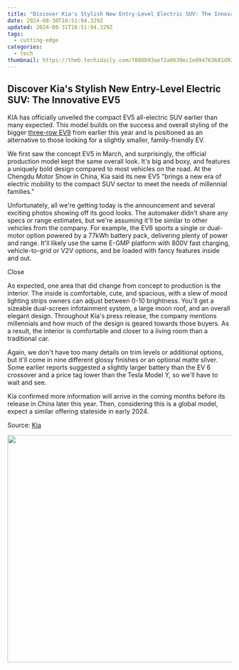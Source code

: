 ```yaml
---
title: "Discover Kia's Stylish New Entry-Level Electric SUV: The Innovative EV5"
date: 2024-08-30T16:51:04.329Z
updated: 2024-08-31T16:51:04.329Z
tags:
  - cutting-edge
categories:
  - tech
thumbnail: https://thmb.techidaily.com/7886b93aef2a0639ec1e094763681d9231c505608c149e23de7fcb6df36e4813.JPG
---
```


## Discover Kia's Stylish New Entry-Level Electric SUV: The Innovative EV5

KIA has officially unveiled the compact EV5 all-electric SUV earlier than many expected. This model builds on the success and overall styling of the bigger [three-row EV9](https://driver-download.techidaily.com/how-can-i-add-the-latest-toshiba-printer-drivers-to-my-windows-pc/) from earlier this year and is positioned as an alternative to those looking for a slightly smaller, family-friendly EV.

 We first saw the concept EV5 in March, and surprisingly, the official production model kept the same overall look. It's big and boxy, and features a uniquely bold design compared to most vehicles on the road. At the Chengdu Motor Show in China, Kia said its new EV5 "brings a new era of electric mobility to the compact SUV sector to meet the needs of millennial families."

 Unfortunately, all we're getting today is the announcement and several exciting photos showing off its good looks. The automaker didn't share any specs or range estimates, but we're assuming it'll be similar to other vehicles from the company. For example, the EV6 sports a single or dual-motor option powered by a 77kWh battery pack, delivering plenty of power and range. It'll likely use the same E-GMP platform with 800V fast charging, vehicle-to-grid or V2V options, and be loaded with fancy features inside and out.

Close 

 As expected, one area that did change from concept to production is the interior. The inside is comfortable, cute, and spacious, with a slew of mood lighting strips owners can adjust between 0-10 brightness. You'll get a sizeable dual-screen infotainment system, a large moon roof, and an overall elegant design. Throughout Kia's press release, the company mentions millennials and how much of the design is geared towards those buyers. As a result, the interior is comfortable and closer to a living room than a traditional car.

 Again, we don't have too many details on trim levels or additional options, but it'll come in nine different glossy finishes or an optional matte silver. Some earlier reports suggested a slightly larger battery than the EV 6 crossover and a price tag lower than the Tesla Model Y, so we'll have to wait and see.

 Kia confirmed more information will arrive in the coming months before its release in China later this year. Then, considering this is a global model, expect a similar offering stateside in early 2024.

 Source: [Kia](https://www.kianewscenter.com/news/all/all-electric-kia-ev5-eclipses-compact-suv-standards-for-design-and-comfort/s/f7e9b38c-893f-4967-ab93-f6e7a102bac2)

<ins class="adsbygoogle"
     style="display:block"
     data-ad-format="autorelaxed"
     data-ad-client="ca-pub-7571918770474297"
     data-ad-slot="1223367746"></ins>



<ins class="adsbygoogle"
     style="display:block"
     data-ad-client="ca-pub-7571918770474297"
     data-ad-slot="8358498916"
     data-ad-format="auto"
     data-full-width-responsive="true"></ins>



<!-- affiliate ads begin -->
<a href="https://ephamedtechinc.pxf.io/c/5597632/2095369/26400" target="_top" id="2095369"><img src="//a.impactradius-go.com/display-ad/26400-2095369" border="0" alt="" width="1024" height="512"/></a><img height="0" width="0" src="https://imp.pxf.io/i/5597632/2095369/26400" style="position:absolute;visibility:hidden;" border="0" />
<!-- affiliate ads end -->